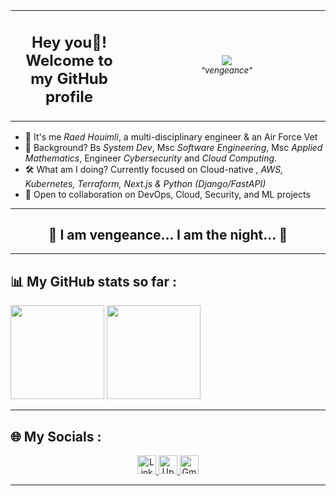 <table>
  <tr>
    <td>
      <h2 align="center">Hey you🦇! Welcome to my GitHub profile</h2>
    </td>
    <td valign="middle" align="center" width="300">
      <img src="https://img.shields.io/badge/Batman_Mode-Activated-black?style=for-the-badge&logo=github&logoColor=white" />
      <br/>
      <sub><i>"vengeance"</i></sub>
    </td>
  </tr>
</table>

- 🦇 It's me *Raed Houimli*, a multi-disciplinary engineer & an Air Force Vet  
- 🧠 Background? Bs *System Dev*, Msc *Software Engineering*, Msc *Applied Mathematics*, Engineer *Cybersecurity* and *Cloud Computing*.  
- 🛠️ What am I doing? Currently focused on Cloud-native , *AWS, Kubernetes, Terraform, Next.js & Python (Django/FastAPI)*  
- 🎯 Open to collaboration on DevOps, Cloud, Security, and ML projects  

---

<h2 align="center">🦇 I am vengeance... I am the night... 🦇</h2>

---

## 📊 My GitHub stats so far :

<div>
  <img
    height="150em"
    src="https://github-readme-stats-eight-theta.vercel.app/api?username=houimliraed&show_icons=true&theme=algolia&include_all_commits=true&count_private=true"
  />
  <img
    height="150em"
    src="https://github-readme-stats-eight-theta.vercel.app/api/top-langs/?username=houimliraed&layout=compact&langs_count=8&theme=algolia"
  />
</div>

---

## 🌐 My Socials :

<div align="center" >
  <a href="https://www.linkedin.com/in/houimliraed/" target="_blank" rel="noreferrer">
    <img
      height="30px"
      src="https://img.shields.io/badge/LinkedIn-0077B5?style=for-the-badge&logo=linkedin&logoColor=white"
      alt="LinkedIn Badge"
    />
  </a>
  <a href="https://www.upwork.com/freelancers/~01e4430391344411d1?mp_source=share" target="_blank" rel="noreferrer">
    <img
      height="30px"
      src="https://img.shields.io/badge/UpWork-6FDA44?style=for-the-badge&logo=Upwork&logoColor=white"
      alt="Upwork Badge"
    />
  </a>
  <a href="mailto:houimliraed@engineergrid.com" target="_blank" rel="noreferrer">
    <img
      height="30px"
      src="https://img.shields.io/badge/Gmail-D14836?style=for-the-badge&logo=gmail&logoColor=white"
      alt="Gmail Badge"
    />
  </a>
</div>

---

<!---
houimliraed/houimliraed is a ✨ special ✨ repository because its README.md (this file) appears on your GitHub profile.
You can click the Preview link to take a look at y
